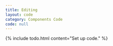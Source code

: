 ```yaml
---
title: Editing
layout: code
category: Components Code
code: null
---
```


{% include todo.html content="Set up code." %}
